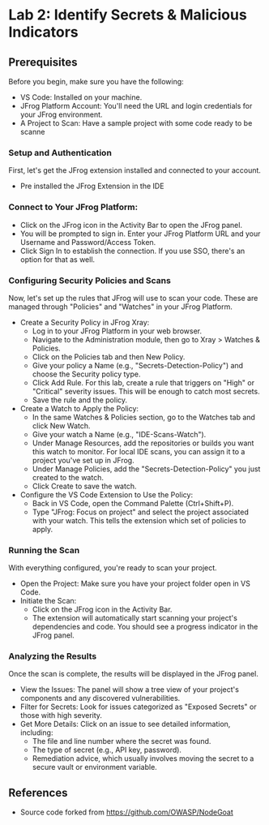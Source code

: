 # Lab 2: Identify Secrets & Malicious Indicators

## Prerequisites
Before you begin, make sure you have the following:
- VS Code: Installed on your machine.
- JFrog Platform Account: You'll need the URL and login credentials for your JFrog environment.
- A Project to Scan: Have a sample project with some code ready to be scanne

### Setup and Authentication
First, let's get the JFrog extension installed and connected to your account.
- Pre installed the JFrog Extension in the IDE 

### Connect to Your JFrog Platform:
- Click on the JFrog icon in the Activity Bar to open the JFrog panel.
- You will be prompted to sign in. Enter your JFrog Platform URL and your Username and Password/Access Token.
- Click Sign In to establish the connection. If you use SSO, there's an option for that as well.

### Configuring Security Policies and Scans
Now, let's set up the rules that JFrog will use to scan your code. These are managed through "Policies" and "Watches" in your JFrog Platform.
- Create a Security Policy in JFrog Xray:
    - Log in to your JFrog Platform in your web browser.
    - Navigate to the Administration module, then go to Xray > Watches & Policies.
    - Click on the Policies tab and then New Policy.
    - Give your policy a Name (e.g., "Secrets-Detection-Policy") and choose the Security policy type.
    - Click Add Rule. For this lab, create a rule that triggers on "High" or "Critical" severity issues. This will be enough to catch most secrets.
    - Save the rule and the policy.
- Create a Watch to Apply the Policy:
    - In the same Watches & Policies section, go to the Watches tab and click New Watch.
    - Give your watch a Name (e.g., "IDE-Scans-Watch").
    - Under Manage Resources, add the repositories or builds you want this watch to monitor. For local IDE scans, you can assign it to a project you've set up in JFrog.
    - Under Manage Policies, add the "Secrets-Detection-Policy" you just created to the watch.
    - Click Create to save the watch.
- Configure the VS Code Extension to Use the Policy:
    - Back in VS Code, open the Command Palette (Ctrl+Shift+P).
    - Type "JFrog: Focus on project" and select the project associated with your watch. This tells the extension which set of policies to apply.

### Running the Scan
With everything configured, you're ready to scan your project.
- Open the Project: Make sure you have your project folder open in VS Code.
- Initiate the Scan:
    - Click on the JFrog icon in the Activity Bar.
    - The extension will automatically start scanning your project's dependencies and code. You should see a progress indicator in the JFrog panel.

### Analyzing the Results
Once the scan is complete, the results will be displayed in the JFrog panel.
- View the Issues: The panel will show a tree view of your project's components and any discovered vulnerabilities.
- Filter for Secrets: Look for issues categorized as "Exposed Secrets" or those with high severity.
- Get More Details: Click on an issue to see detailed information, including:
    - The file and line number where the secret was found.
    - The type of secret (e.g., API key, password).
    - Remediation advice, which usually involves moving the secret to a secure vault or environment variable.


## References
- Source code forked from https://github.com/OWASP/NodeGoat

